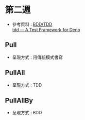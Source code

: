 # 第二週
* 參考資料 : [BDD/TDD](https://tw.alphacamp.co/blog/bdd-tdd-cucumber-behaviour-driven-development) <br> [tdd -- A Test Framework for Deno](https://deno.land/x/tdd@v0.6)  

## Pull
* 呈現方式 : 用傳統模式書寫  


## PullAll
* 呈現方式 : TDD  


## PullAllBy
* 呈現方式 : BDD 